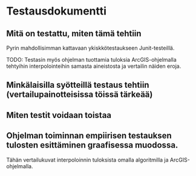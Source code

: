 # Testausdokumentti

## Mitä on testattu, miten tämä tehtiin

Pyrin mahdollisimman kattavaan ykiskkötestaukseen Junit-testeillä.

TODO: Testasin myös ohjelman tuottamia tuloksia ArcGIS-ohjelmalla tehtyihin interpolointeihin samasta aineistosta ja vertailin näiden eroja. 

## Minkälaisilla syötteillä testaus tehtiin (vertailupainotteisissa töissä tärkeää)

## Miten testit voidaan toistaa

## Ohjelman toiminnan empiirisen testauksen tulosten esittäminen graafisessa muodossa.

Tähän vertailukuvat interpoloinnin tuloksista omalla algoritmilla ja ArcGIS-ohjelmalla. 
